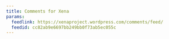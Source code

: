 ```yaml
---
title: Comments for Xena
params:
  feedlink: https://xenaproject.wordpress.com/comments/feed/
  feedid: cc82ab9e6697bb249bb0f73ab5ec055c
---
```

